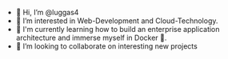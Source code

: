 - 👋 Hi, I’m @luggas4
- 👀 I’m interested in Web-Development and Cloud-Technology.
- 🌱 I'm currently learning how to build an enterprise application architecture and immerse myself in Docker 🐳.
- 💞️ I’m looking to collaborate on interesting new projects

<!---
- 📫 How to reach me ...
- 😄 Pronouns: ...
- ⚡ Fun fact: ...
--->
